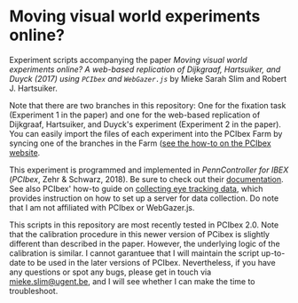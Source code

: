 # Moving visual world experiments online? 

Experiment scripts accompanying the paper *Moving visual world experiments online? A web-based replication of Dijkgraaf, Hartsuiker, and Duyck (2017) using `PCIbex` and `WebGazer.js`* by Mieke Sarah Slim and Robert J. Hartsuiker.

Note that there are two branches in this repository: One for the fixation task (Experiment 1 in the paper) and one for the web-based replication of Dijkgraaf, Hartsuiker, and Duyck's experiment (Experiment 2 in the paper). You can easily import the files of each experiment into the PCIbex Farm by syncing one of the branches in the Farm ([see the how-to on the PCIbex website](https://doc.pcibex.net/how-to-guides/github/). 

This experiment is programmed and implemented in *PennController for IBEX* (*PCIbex*, Zehr & Schwarz, 2018). Be sure to check out their [documentation](https://doc.pcibex.net/). See also PCIbex' how-to guide on [collecting eye tracking data](https://doc.pcibex.net/how-to-guides/collecting-eyetracking-data/), which provides instruction on how to set up a server for data collection. Do note that I am not affiliated with PCIbex or WebGazer.js.

This scripts in this repository are most recently tested in PCIbex 2.0. Note that the calibration procedure in this newer version of PCibex is slightly different than described in the paper. However, the underlying logic of the calibration is similar. I cannot garantuee that I will maintain the script up-to-date to be used in the later versions of PCIbex. Nevertheless, if you have any questions or spot any bugs, please get in touch via <mieke.slim@ugent.be>, and I will see whether I can make the time to troubleshoot. 
